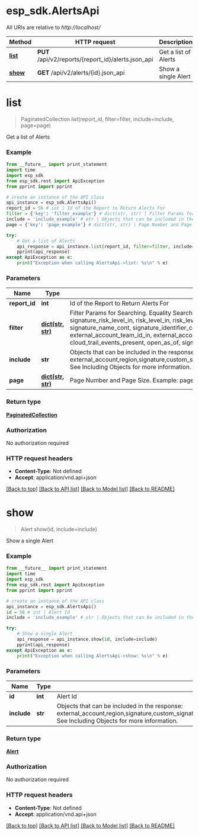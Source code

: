 # esp_sdk.AlertsApi

All URIs are relative to *http://localhost/*

Method | HTTP request | Description
------------- | ------------- | -------------
[**list**](AlertsApi.md#list) | **PUT** /api/v2/reports/{report_id}/alerts.json_api | Get a list of Alerts
[**show**](AlertsApi.md#show) | **GET** /api/v2/alerts/{id}.json_api | Show a single Alert


# **list**
> PaginatedCollection list(report_id, filter=filter, include=include, page=page)

Get a list of Alerts

### Example 
```python
from __future__ import print_statement
import time
import esp_sdk
from esp_sdk.rest import ApiException
from pprint import pprint

# create an instance of the API class
api_instance = esp_sdk.AlertsApi()
report_id = 56 # int | Id of the Report to Return Alerts For
filter = {'key': 'filter_example'} # dict(str, str) | Filter Params for Searching.  Equality Searchable Attribute: [id]  Limited Searchable Attributes: [signature_service_id_in, signature_risk_level_in, risk_level_in, risk_level_eq, resource_or_tag_cont, suppressed, not_suppressed, signature_name_cont, signature_identifier_cont, external_account_id_in, external_account_id_eq, external_account_team_id_in, external_account_team_id_eq, region_id_in, region_id_eq, status_in, status_eq, cloud_trail_events_present, open_as_of, signature_id_in, signature_id_eq]   Example: filter: {name_eq: 'Bob'} (optional)
include = 'include_example' # str | Objects that can be included in the response:  external_account,region,signature,custom_signature,suppression,metadata,cloud_trail_events,tags,compliance_controls  See Including Objects for more information. (optional)
page = {'key': 'page_example'} # dict(str, str) | Page Number and Page Size.  Example: page: {number: 1, size: 20} (optional)

try: 
    # Get a list of Alerts
    api_response = api_instance.list(report_id, filter=filter, include=include, page=page)
    pprint(api_response)
except ApiException as e:
    print("Exception when calling AlertsApi->list: %s\n" % e)
```

### Parameters

Name | Type | Description  | Notes
------------- | ------------- | ------------- | -------------
 **report_id** | **int**| Id of the Report to Return Alerts For | 
 **filter** | [**dict(str, str)**](str.md)| Filter Params for Searching.  Equality Searchable Attribute: [id]  Limited Searchable Attributes: [signature_service_id_in, signature_risk_level_in, risk_level_in, risk_level_eq, resource_or_tag_cont, suppressed, not_suppressed, signature_name_cont, signature_identifier_cont, external_account_id_in, external_account_id_eq, external_account_team_id_in, external_account_team_id_eq, region_id_in, region_id_eq, status_in, status_eq, cloud_trail_events_present, open_as_of, signature_id_in, signature_id_eq]   Example: filter: {name_eq: &#39;Bob&#39;} | [optional] 
 **include** | **str**| Objects that can be included in the response:  external_account,region,signature,custom_signature,suppression,metadata,cloud_trail_events,tags,compliance_controls  See Including Objects for more information. | [optional] 
 **page** | [**dict(str, str)**](str.md)| Page Number and Page Size.  Example: page: {number: 1, size: 20} | [optional] 

### Return type

[**PaginatedCollection**](PaginatedCollection.md)

### Authorization

No authorization required

### HTTP request headers

 - **Content-Type**: Not defined
 - **Accept**: application/vnd.api+json

[[Back to top]](#) [[Back to API list]](../README.md#documentation-for-api-endpoints) [[Back to Model list]](../README.md#documentation-for-models) [[Back to README]](../README.md)

# **show**
> Alert show(id, include=include)

Show a single Alert

### Example 
```python
from __future__ import print_statement
import time
import esp_sdk
from esp_sdk.rest import ApiException
from pprint import pprint

# create an instance of the API class
api_instance = esp_sdk.AlertsApi()
id = 56 # int | Alert Id
include = 'include_example' # str | Objects that can be included in the response:  external_account,region,signature,custom_signature,suppression,metadata,cloud_trail_events,tags,compliance_controls  See Including Objects for more information. (optional)

try: 
    # Show a single Alert
    api_response = api_instance.show(id, include=include)
    pprint(api_response)
except ApiException as e:
    print("Exception when calling AlertsApi->show: %s\n" % e)
```

### Parameters

Name | Type | Description  | Notes
------------- | ------------- | ------------- | -------------
 **id** | **int**| Alert Id | 
 **include** | **str**| Objects that can be included in the response:  external_account,region,signature,custom_signature,suppression,metadata,cloud_trail_events,tags,compliance_controls  See Including Objects for more information. | [optional] 

### Return type

[**Alert**](Alert.md)

### Authorization

No authorization required

### HTTP request headers

 - **Content-Type**: Not defined
 - **Accept**: application/vnd.api+json

[[Back to top]](#) [[Back to API list]](../README.md#documentation-for-api-endpoints) [[Back to Model list]](../README.md#documentation-for-models) [[Back to README]](../README.md)

